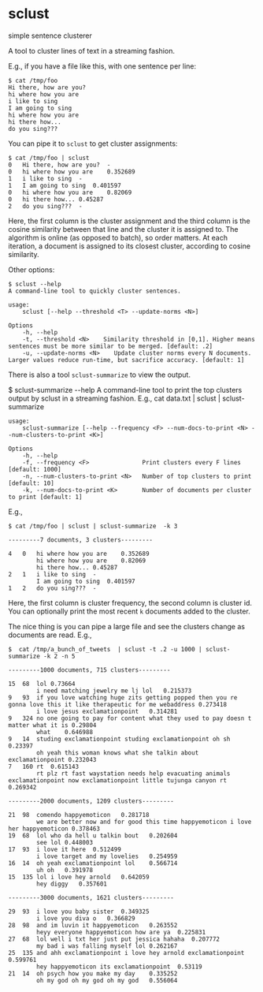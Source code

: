 # sclust
simple sentence clusterer

A tool to cluster lines of text in a streaming fashion.

E.g., if you have a file like this, with one sentence per line:

```
$ cat /tmp/foo
Hi there, how are you?
hi where how you are
i like to sing
I am going to sing
hi where how you are
hi there how...
do you sing???
```

You can pipe it to `sclust` to get cluster assignments:

```
$ cat /tmp/foo | sclust
0	Hi there, how are you?	-
0	hi where how you are	0.352689
1	i like to sing	-
1	I am going to sing	0.401597
0	hi where how you are	0.82069
0	hi there how...	0.45287
2	do you sing???	-
```
Here, the first column is the cluster assignment and the third column is the cosine similarity between that line and the cluster it is assigned to. The algorithm is online (as opposed to batch), so order matters. At each iteration, a document is assigned to its closest cluster, according to cosine similarity.

Other options:
```
$ sclust --help
A command-line tool to quickly cluster sentences.

usage:
    sclust [--help --threshold <T> --update-norms <N>]

Options
    -h, --help
    -t, --threshold <N>    Similarity threshold in [0,1]. Higher means sentences must be more similar to be merged. [default: .2]
    -u, --update-norms <N>    Update cluster norms every N documents. Larger values reduce run-time, but sacrifice accuracy. [default: 1]
```

There is also a tool `sclust-summarize` to view the output.

$ sclust-summarize --help
A command-line tool to print the top clusters output by sclust in a streaming fashion.
E.g., cat data.txt | sclust | sclust-summarize

```
usage:
    sclust-summarize [--help --frequency <F> --num-docs-to-print <N> --num-clusters-to-print <K>]

Options
    -h, --help
    -f, --frequency <F>               Print clusters every F lines [default: 1000]
    -n, --num-clusters-to-print <N>   Number of top clusters to print [default: 10]
    -k, --num-docs-to-print <K>       Number of documents per cluster to print [default: 1]
```

E.g.,

```
$ cat /tmp/foo | sclust | sclust-summarize  -k 3

---------7 documents, 3 clusters---------

4	0	hi where how you are	0.352689
 	 	hi where how you are	0.82069
 	 	hi there how...	0.45287
2	1	i like to sing	-
 	 	I am going to sing	0.401597
1	2	do you sing???	-
```
Here, the first column is cluster frequency, the second column is cluster id. You can optionally print the most recent `k` documents added to the cluster.

The nice thing is you can pipe a large file and see the clusters change as documents are read. E.g., 

```
$  cat /tmp/a_bunch_of_tweets  | sclust -t .2 -u 1000 | sclust-summarize -k 2 -n 5 

---------1000 documents, 715 clusters---------

15	68	lol	0.73664
 	 	i need matching jewelry me lj lol	0.215373
9	93	if you love watching huge zits getting popped then you re gonna love this it like therapeutic for me webaddress	0.273418
 	 	i love jesus exclamationpoint	0.314281
9	324	no one going to pay for content what they used to pay doesn t matter what it is	0.29804
 	 	what	0.646988
9	14	studing exclamationpoint studing exclamationpoint oh sh	0.23397
 	 	oh yeah this woman knows what she talkin about exclamationpoint	0.232043
7	160	rt	0.615143
 	 	rt plz rt fast waystation needs help evacuating animals exclamationpoint now exclamationpoint little tujunga canyon rt	0.269342

---------2000 documents, 1209 clusters---------

21	98	comendo happyemoticon	0.281718
 	 	we are better now and for good this time happyemoticon i love her happyemoticon	0.378463
19	68	lol who da hell u talkin bout	0.202604
 	 	see lol	0.448003
17	93	i love it here	0.512499
 	 	i love target and my lovelies	0.254959
16	14	oh yeah exclamationpoint lol	0.566714
 	 	uh oh	0.391978
15	135	lol i love hey arnold	0.642059
 	 	hey diggy	0.357601

---------3000 documents, 1621 clusters---------

29	93	i love you baby sister	0.349325
 	 	i love you diva o	0.366829
28	98	and im luvin it happyemoticon	0.263552
 	 	heyy everyone happyemoticon how are ya	0.225831
27	68	lol well i txt her just put jessica hahaha	0.207772
 	 	my bad i was falling myself lol	0.262167
25	135	and ahh exclamationpoint i love hey arnold exclamationpoint	0.599761
 	 	hey happyemoticon its exclamationpoint	0.53119
21	14	oh psych how you make my day	0.335252
 	 	oh my god oh my god oh my god	0.556064
```
